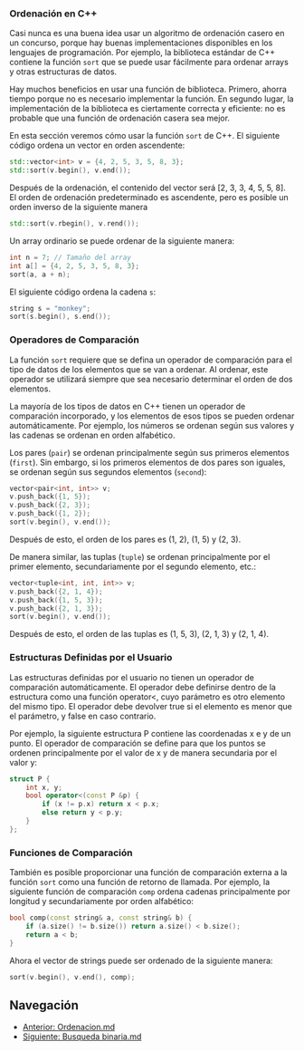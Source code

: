 ### Ordenación en C++

Casi nunca es una buena idea usar un algoritmo de ordenación casero en un concurso, porque hay buenas implementaciones disponibles en los lenguajes de programación. Por ejemplo, la biblioteca estándar de C++ contiene la función `sort` que se puede usar fácilmente para ordenar arrays y otras estructuras de datos.

Hay muchos beneficios en usar una función de biblioteca. Primero, ahorra tiempo porque no es necesario implementar la función. En segundo lugar, la implementación de la biblioteca es ciertamente correcta y eficiente: no es probable que una función de ordenación casera sea mejor.

En esta sección veremos cómo usar la función `sort` de C++. El siguiente código ordena un vector en orden ascendente:

```cpp
std::vector<int> v = {4, 2, 5, 3, 5, 8, 3};
std::sort(v.begin(), v.end());
```

Después de la ordenación, el contenido del vector será [2, 3, 3, 4, 5, 5, 8]. El orden de ordenación predeterminado es ascendente, pero es posible un orden inverso de la siguiente manera

```cpp
std::sort(v.rbegin(), v.rend());
```

Un array ordinario se puede ordenar de la siguiente manera:

```cpp
int n = 7; // Tamaño del array
int a[] = {4, 2, 5, 3, 5, 8, 3};
sort(a, a + n);
```
El siguiente código ordena la cadena `s`:

```cpp
string s = "monkey";
sort(s.begin(), s.end());
```

### Operadores de Comparación

La función `sort` requiere que se defina un operador de comparación para el tipo de datos de los elementos que se van a ordenar. Al ordenar, este operador se utilizará siempre que sea necesario determinar el orden de dos elementos.

La mayoría de los tipos de datos en C++ tienen un operador de comparación incorporado, y los elementos de esos tipos se pueden ordenar automáticamente. Por ejemplo, los números se ordenan según sus valores y las cadenas se ordenan en orden alfabético.

Los pares (`pair`) se ordenan principalmente según sus primeros elementos (`first`). Sin embargo, si los primeros elementos de dos pares son iguales, se ordenan según sus segundos elementos (`second`):

```cpp
vector<pair<int, int>> v;
v.push_back({1, 5});
v.push_back({2, 3});
v.push_back({1, 2});
sort(v.begin(), v.end());
```

Después de esto, el orden de los pares es (1, 2), (1, 5) y (2, 3).

De manera similar, las tuplas (`tuple`) se ordenan principalmente por el primer elemento, secundariamente por el segundo elemento, etc.:

```cpp
vector<tuple<int, int, int>> v;
v.push_back({2, 1, 4});
v.push_back({1, 5, 3});
v.push_back({2, 1, 3});
sort(v.begin(), v.end());
```

Después de esto, el orden de las tuplas es (1, 5, 3), (2, 1, 3) y (2, 1, 4).

### Estructuras Definidas por el Usuario
Las estructuras definidas por el usuario no tienen un operador de comparación automáticamente. El operador debe definirse dentro de la estructura como una función operator<, cuyo parámetro es otro elemento del mismo tipo. El operador debe devolver true si el elemento es menor que el parámetro, y false en caso contrario.

Por ejemplo, la siguiente estructura P contiene las coordenadas x e y de un punto. El operador de comparación se define para que los puntos se ordenen principalmente por el valor de x y de manera secundaria por el valor y:

```cpp
struct P {
    int x, y;
    bool operator<(const P &p) {
        if (x != p.x) return x < p.x;
        else return y < p.y;
    }
};
```

### Funciones de Comparación

También es posible proporcionar una función de comparación externa a la función `sort` como una función de retorno de llamada. Por ejemplo, la siguiente función de comparación `comp` ordena cadenas principalmente por longitud y secundariamente por orden alfabético:

```cpp
bool comp(const string& a, const string& b) {
    if (a.size() != b.size()) return a.size() < b.size();
    return a < b;
}
```

Ahora el vector de strings puede ser ordenado de la siguiente manera:

```cpp
sort(v.begin(), v.end(), comp);
```

## Navegación
- [Anterior: Ordenacion.md](./Ordenacion.md)
- [Siguiente: Busqueda binaria.md](./Busqueda%20binaria.md)
